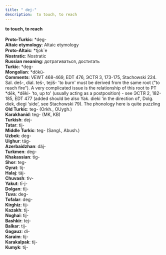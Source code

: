 ```yaml
---
title: " dej-"
description:  to touch, to reach
---
```

<p data-pagefind-weight="0.5">
<strong> to touch, to reach</strong><br><br>
<strong>Proto-Turkic</strong>:  *dẹg-<br>
<strong>Altaic etymology</strong>:  Altaic etymology<br>
<strong> Proto-Altaic</strong>:  *ti̯ok`e<br>
<strong>Nostratic</strong>:  Nostratic<br>
<strong>Russian meaning</strong>:  дотрагиваться, достигать<br>
<strong>Turkic</strong>:  *dẹg-<br>
<strong>Mongolian</strong>:  *dökü-<br>
<strong>Comments</strong>:  VEWT 468-469, EDT 476, ЭСТЯ 3, 173-175, Stachowski 224. Sal. deš-, dial. teš-, tejiš- 'to burn' must be derived from the same root ("to reach fire"). A very complicated issue is the relationship of this root to PT *dēk, *dēki- 'to, up to' (usually acting as a postposition) - see ЭСТЯ 2, 182-185, EDT 477 (added should be also Yak. dieki 'in the direction of', Dolg. diek, diegi 'side', see Stachowski 79). The phonology here is quite puzzling<br>
<strong>Old Turkic</strong>:  teg- (Orkh., OUygh.)<br>
<strong>Karakhanid</strong>:  teg- (MK, KB)<br>
<strong>Turkish</strong>:  dej-<br>
<strong>Tatar</strong>:  tij-<br>
<strong>Middle Turkic</strong>:  teg- (Sangl., Abush.)<br>
<strong>Uzbek</strong>:  deg-<br>
<strong>Uighur</strong>:  täg-<br>
<strong>Azerbaidzhan</strong>:  däj-<br>
<strong>Turkmen</strong>:  deg-<br>
<strong>Khakassian</strong>:  tig-<br>
<strong>Shor</strong>:  teg-<br>
<strong>Oyrat</strong>:  tij-<br>
<strong>Halaj</strong>:  täj-<br>
<strong>Chuvash</strong>:  tiv-<br>
<strong>Yakut</strong>:  tī-j-<br>
<strong>Dolgan</strong>:  tīj-<br>
<strong>Tuva</strong>:  deg-<br>
<strong>Tofalar</strong>:  deg-<br>
<strong>Kirghiz</strong>:  tij-<br>
<strong>Kazakh</strong>:  tij-<br>
<strong>Noghai</strong>:  tij-<br>
<strong>Bashkir</strong>:  tej-<br>
<strong>Balkar</strong>:  tij-<br>
<strong>Gagauz</strong>:  di-<br>
<strong>Karaim</strong>:  tij-<br>
<strong>Karakalpak</strong>:  tij-<br>
<strong>Kumyk</strong>:  tij-<br>

</p>
